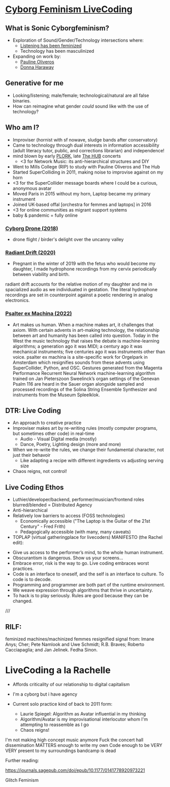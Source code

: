 # [Cyborg Feminism LiveCoding](https://github.com/rdwrome/olin)
 
## What is Sonic Cyborgfeminism?
- Exploration of Sound/Gender/Technology intersections where:
  - [Listening has been feminized](https://www.tandfonline.com/doi/abs/10.1080/13534645.2017.1339969)
  - Technology has been masculinized
- Expanding on work by:
  - [Pauline Oliveros](https://www.deeplistening.rpi.edu/deep-listening/pauline-oliveros/)
  - [Donna Haraway](https://theanarchistlibrary.org/library/donna-haraway-a-cyborg-manifesto)

## Generative for me
  - Looking/listening; male/female; technological/natural are all false binaries.
  - How can reimagine what gender *could* sound like with the use of technology?

## Who am I?
  - Improviser (hornist with sf nowave, sludge bands after conservatory)
  - Came to technology through dual interests in information accessibility (adult literacy tutor, public, and corrections librarian) and independence!
  - mind blown by early [PLORK](http://plork.deptcpanel.princeton.edu/listen/NYC/), late [The HUB](https://acousmata.com/post/893801464/martian-folk-music) concerts
    - <3 for Network Music: its anti-hierarchical structures and DIY
  - Went to Mills College (RIP) to study with Pauline Oliveros and The Hub
  - Started SuperColliding in 2011, making noise to improvise against on my horn
  - <3 for the SuperCollider message boards where I could be a curious, anonymous avatar
  - Moved Paris in 2015 without my horn, Laptop became my primary instrument
  - Joined UK-based offal [orchestra for femmes and laptops] in 2016
  - <3 for online communities as migrant support systems
  - baby & pandemic = fully online

### [Cyborg Drone (2018)](https://archive.org/details/devorahcybirddrone)
- drone flight / birder's delight over the uncanny valley

### [Radiant Drift (2020)](https://panyrosasdiscos.bandcamp.com/album/radiant-drift)
- Pregnant in the winter of 2019 with the fetus who would become my daughter, I made hydrophone recordings from my cervix periodically between viability and birth.

radiant drift accounts for the relative motion of my daughter and me in spacialized audio as we individuated in gestation. The literal hydrophone recordings are set in counterpoint against a poetic rendering in analog electronics.

### [Psalter ex Machina (2022)](https://celesound.bandcamp.com/album/psalter-ex-machina)
- Art makes us human. When a machine makes art, it challenges that axiom.
With certain advents in art-making technology, the relationship between art and humanity has been called into question. Today in the West the music technology that raises the debate is machine-learning algorithms; a generation ago it was MIDI; a century ago it was mechanical instruments; five centuries ago it was instruments other than voice.
psalter ex machina is a site-specific work for Orgelpark in Amsterdam which resignifies sounds from these advents using SuperCollider, Python, and OSC.
Gestures generated from the Magenta Performance Recurrent Neural Network machine-learning algorithm trained on Jan Pieterszoon Sweelinck’s organ settings of the Genevan Psalm 116 are heard in the Sauer organ alongside sampled and processed recordings of the Solina String Ensemble Synthesizer and instruments from the Museum Spleelklok.

## DTR: Live Coding
  - An approach to creative practice
  - Improviser makes art by re-writing rules (mostly computer programs, but sometimes other code) in real-time
    - Audio - Visual Digital media (mostly)
    - Dance, Poetry, Lighting design (more and more)
  - When we re-write the rules, we change their fundamental character, not just their behavoir
    - Like adapting a recipe with different ingredients vs adjusting serving size
  - Chaos reigns, not control!

## Live Coding Ethos
  - Luthier/developer/backend, performer/musician/frontend roles blurred/blended = Distributed Agency
  - Anti-hierarchical
  - Relatively low barriers to access (FOSS technologies)
    - Economically accessible ("The Laptop is the Guitar of the 21st Century" - Fred Frith)
    - Pedagogically accessible (with many, many caveats)
  - TOPLAP (virtual gatheringplace for livecoders) MANIFESTO (the Rachel edit):
  * Give us access to the performer’s mind, to the whole human instrument.
  * Obscurantism is dangerous. Show us your screens…
  * Embrace error, risk is the way to go. Live coding embraces worst practices.
  * Code is an interface to oneself, and the self is an interface to culture. To code is to decode.
  * Programming and programmer are both part of the runtime environment.
  * We weave expression through algorithms that thrive in uncertainty.
  * To hack is to play seriously. Rules are good because they can be changed.

///
## RILF:
feminized machines/machinized femmes
resignified signal from: Imane Anys; Cher; Pete Namlook and Uwe Schmidt; R.B. Braves; Roberto Cacciapaglia; and Jan Jelinek. Fedha Sinon.

# LiveCoding a la Rachelle
- Affords criticality of our relationship to digital capitalism
- I'm a cyborg but i have agency


- Current solo practice kind of back to 2011 form:
  - Laurie Spiegel: Algorithm as Avatar influential in my thinking
  - Algorithm/Avatar is my improvisational interlocutor whom I'm attempting to reassemble as I go
  - Chaos reigns!

I'm not making high concept music anymore
Fuck the concert hall
dissemination MATTERS
enough to write my own Code
enough to be VERY VERY present to my surroundings
bandcamp is dead

Further reading:

https://journals.sagepub.com/doi/epub/10.1177/0141778920973221

Glitch Feminism
